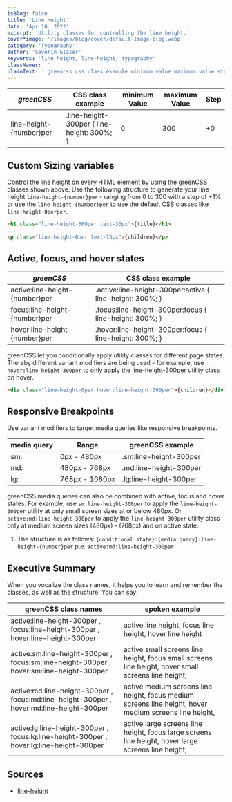 ```yaml
---
isBlog: false
title: 'Line Height'
date: 'Apr 18. 2022'
excerpt: 'Utility classes for controlling the line height.'
cover*image: '/images/blog/cover/default-Image-blog.webp'
category: 'Typography'
author: 'Severin Glaser'
keywords: 'line height, line-height, typography'
classNames: ''
plainText: ' greencss css class example minimum value maximum value step line-height number per line-height-300per line-height: 300%; 0 300 +0 custom sizing variables control the line height on every html element by using the greencss classes shown above use the following structure to generate your line height `line-height number per` ranging from 0 to 300 with a step of +1% or use the `line-height number per` to use the default css classes like `line-height-0perper`  active focus and hover states greencss css class example active:line-height number per active :line-height-300per:active line-height: 300%; focus:line-height number per focus :line-height-300per:focus line-height: 300%; hover:line-height number per hover :line-height-300per:focus line-height: 300%; greencss let you conditionally apply utility classes for different page states thereby different variant modifiers are being used for example use `hover:line-height-300per` to only apply the line-height-300per utility class on hover  responsive breakpoints use variant modifiers to target media queries like responsive breakpoints media query range greencss example sm: 0px 480px sm:line-height-300per md: 480px 768px md:line-height-300per lg: 768px 1080px lg:line-height-300per greencss media queries can also be combined with active focus and hover states for example use `sm:line-height-300per` to apply the `line-height-300per` utility at only small screen sizes at or below 480px or `active:md:line-height-300per` to apply the `line-height-300per` utility class only at medium screen sizes 480px 768px and on active state 1 the structure is as follows: ` conditional state : media query :line-height number per` p e `active:md:line-height-300per` executive summary when you vocalize the class names it helps you to learn and remember the classes as well as the structure you can say: greencss class names spoken example active:line-height-300per focus:line-height-300per hover:line-height-300per active line height focus line height hover line height active:sm:line-height-300per focus:sm:line-height-300per hover:sm:line-height-300per active small screens line height focus small screens line height hover small screens line height active:md:line-height-300per focus:md:line-height-300per hover:md:line-height-300per active medium screens line height focus medium screens line height hover medium screens line height active:lg:line-height-300per focus:lg:line-height-300per hover:lg:line-height-300per active large screens line height focus large screens line height hover large screens line height sources line-height https: developer mozilla org en-us docs web css line-height '
---
```


| _greenCSS_              | CSS class example                          | minimum Value | maximum Value | Step |
| ----------------------- | ------------------------------------------ | ------------- | ------------- | ---- |
| line-height-{number}per | .line-height-300per { line-height: 300%; } | 0             | 300           | +0   |

## Custom Sizing variables

Control the line height on every HTML element by using the greenCSS classes shown above. Use the following structure to generate your line height `line-height-{number}per` - ranging from 0 to 300 with a step of +1% or use the `line-height-{number}per` to use the default CSS classes like `line-height-0perper`.

```html
<h1 class="line-height-300per text-30px">{title}</h1>
...
<p class="line-height-0per text-15px">{children}</p>
```

## Active, focus, and hover states

| _greenCSS_                     | CSS class example                                         |
| ------------------------------ | --------------------------------------------------------- |
| active:line-height-{number}per | .active\:line-height-300per:active { line-height: 300%; } |
| focus:line-height-{number}per  | .focus\:line-height-300per:focus { line-height: 300%; }   |
| hover:line-height-{number}per  | .hover\:line-height-300per:focus { line-height: 300%; }   |

greenCSS let you conditionally apply utility classes for different page states. Thereby different variant modifiers are being used - for example, use `hover:line-height-300per` to only apply the line-height-300per utility class on hover.

```html
<div class="line-height-0per hover:line-height-300per">{children}</div>
```

## Responsive Breakpoints

Use variant modifiers to target media queries like responsive breakpoints.

| media query | Range          | greenCSS example       |
| ----------- | -------------- | ---------------------- |
| sm:         | 0px - 480px    | .sm:line-height-300per |
| md:         | 480px - 768px  | .md:line-height-300per |
| lg:         | 768px - 1080px | .lg:line-height-300per |

greenCSS media queries can also be combined with active, focus and hover states. For example, use `sm:line-height-300per` to apply the `line-height-300per` utility at only small screen sizes at or below 480px. Or `active:md:line-height-300per` to apply the `line-height-300per` utility class only at medium screen sizes (480px) - (768px) and on active state.

1. The structure is as follows: `{conditional state}:{media query}:line-height-{number}per` p.e. `active:md:line-height-300per`

## Executive Summary

When you vocalize the class names, it helps you to learn and remember the classes, as well as the structure. You can say:

| greenCSS class names                                                                     | spoken example                                                                                         |
| ---------------------------------------------------------------------------------------- | ------------------------------------------------------------------------------------------------------ |
| active:line-height-300per , focus:line-height-300per , hover:line-height-300per          | active line height, focus line height, hover line height                                               |
| active:sm:line-height-300per , focus:sm:line-height-300per , hover:sm:line-height-300per | active small screens line height, focus small screens line height, hover small screens line height,    |
| active:md:line-height-300per , focus:md:line-height-300per , hover:md:line-height-300per | active medium screens line height, focus medium screens line height, hover medium screens line height, |
| active:lg:line-height-300per , focus:lg:line-height-300per , hover:lg:line-height-300per | active large screens line height, focus large screens line height, hover large screens line height,    |

## Sources

- [line-height](https://developer.mozilla.org/en-US/docs/Web/CSS/line-height)
